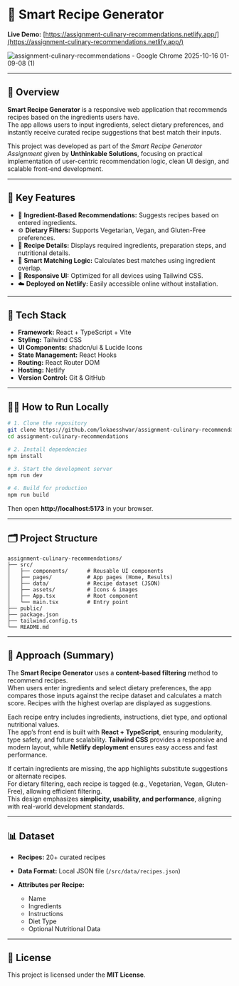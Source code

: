 # 🍳 Smart Recipe Generator

**Live Demo:** [https://assignment-culinary-recommendations.netlify.app/](https://assignment-culinary-recommendations.netlify.app/)


![assignment-culinary-recommendations - Google Chrome 2025-10-16 01-09-08 (1)](https://github.com/user-attachments/assets/14090905-e75f-4570-a489-c6760e2a483f)

---

## 📖 Overview

**Smart Recipe Generator** is a responsive web application that recommends recipes based on the ingredients users have.  
The app allows users to input ingredients, select dietary preferences, and instantly receive curated recipe suggestions that best match their inputs.

This project was developed as part of the *Smart Recipe Generator Assignment* given by **Unthinkable Solutions**, focusing on practical implementation of user-centric recommendation logic, clean UI design, and scalable front-end development.

---

## 🌟 Key Features

- 🥗 **Ingredient-Based Recommendations:** Suggests recipes based on entered ingredients.  
- ⚙️ **Dietary Filters:** Supports Vegetarian, Vegan, and Gluten-Free preferences.  
- 🍴 **Recipe Details:** Displays required ingredients, preparation steps, and nutritional details.  
- 🧠 **Smart Matching Logic:** Calculates best matches using ingredient overlap.  
- 📱 **Responsive UI:** Optimized for all devices using Tailwind CSS.  
- ☁️ **Deployed on Netlify:** Easily accessible online without installation.  

---

## 🧰 Tech Stack

- **Framework:** React + TypeScript + Vite  
- **Styling:** Tailwind CSS  
- **UI Components:** shadcn/ui & Lucide Icons  
- **State Management:** React Hooks  
- **Routing:** React Router DOM  
- **Hosting:** Netlify  
- **Version Control:** Git & GitHub  

---

## 🧑‍💻 How to Run Locally

```bash
# 1. Clone the repository
git clone https://github.com/lokaesshwar/assignment-culinary-recommendations.git
cd assignment-culinary-recommendations

# 2. Install dependencies
npm install

# 3. Start the development server
npm run dev

# 4. Build for production
npm run build
```

Then open **http://localhost:5173** in your browser.

---

## 🗂️ Project Structure

```
assignment-culinary-recommendations/
├── src/
│   ├── components/      # Reusable UI components
│   ├── pages/           # App pages (Home, Results)
│   ├── data/            # Recipe dataset (JSON)
│   ├── assets/          # Icons & images
│   ├── App.tsx          # Root component
│   └── main.tsx         # Entry point
├── public/
├── package.json
├── tailwind.config.ts
└── README.md
```

---

## 🧮 Approach (Summary)

The **Smart Recipe Generator** uses a **content-based filtering** method to recommend recipes.  
When users enter ingredients and select dietary preferences, the app compares those inputs against the recipe dataset and calculates a match score. Recipes with the highest overlap are displayed as suggestions.

Each recipe entry includes ingredients, instructions, diet type, and optional nutritional values.  
The app’s front end is built with **React + TypeScript**, ensuring modularity, type safety, and future scalability. **Tailwind CSS** provides a responsive and modern layout, while **Netlify deployment** ensures easy access and fast performance.

If certain ingredients are missing, the app highlights substitute suggestions or alternate recipes.  
For dietary filtering, each recipe is tagged (e.g., Vegetarian, Vegan, Gluten-Free), allowing efficient filtering.  
This design emphasizes **simplicity, usability, and performance**, aligning with real-world development standards.

---

## 📊 Dataset

- **Recipes:** 20+ curated recipes  
- **Data Format:** Local JSON file (`/src/data/recipes.json`)  

- **Attributes per Recipe:**  
  - Name  
  - Ingredients  
  - Instructions  
  - Diet Type  
  - Optional Nutritional Data  

---




## 🪪 License

This project is licensed under the **MIT License**.
